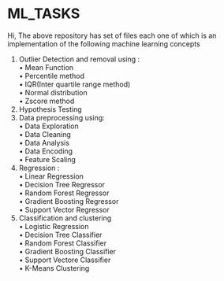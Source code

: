 # ML_TASKS

Hi,
The above repository has set of files each one of which is an implementation of the following machine learning concepts</br>
1. Outlier Detection and removal using : </br>
•	Mean Function</br>
•	Percentile method</br>
•	IQR(Inter quartile range method)</br>
•	Normal distribution</br>
•	Zscore method</br>
2. Hypothesis Testing</br>
3. Data preprocessing using:</br>
•	Data Exploration</br>
•	Data Cleaning</br>
•	Data Analysis</br>
•	Data Encoding</br>
•	Feature Scaling</br>
4. Regression :</br>
•	Linear Regression</br>
•	Decision Tree Regressor</br>
•	Random Forest Regressor</br>
•	Gradient Boosting Regressor</br>
•	Support Vector Regressor</br>
5. Classification and clustering</br>
•	Logistic Regression</br>
•	Decision Tree Classifier</br>
•	Random Forest Classifier</br>
•	Gradient Boosting Classifier</br>
•	Support Vectore Classifier</br>
•	K-Means Clustering</br>

  
